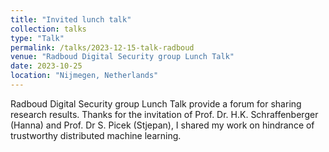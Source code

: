 ```yaml
---
title: "Invited lunch talk"
collection: talks
type: "Talk"
permalink: /talks/2023-12-15-talk-radboud
venue: "Radboud Digital Security group Lunch Talk"
date: 2023-10-25
location: "Nijmegen, Netherlands"
---
```


Radboud Digital Security group Lunch Talk provide a forum for sharing research results. Thanks for the invitation of Prof. Dr. H.K. Schraffenberger (Hanna) and Prof. Dr S. Picek (Stjepan), I shared my work on hindrance of trustworthy distributed machine learning.
